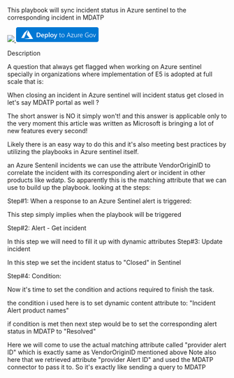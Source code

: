 
This playbook will sync incident status in Azure sentinel to the corresponding incident in MDATP

<a href="https://portal.azure.com/#create/Microsoft.Template/uri/https%3A%2F%2Fraw.githubusercontent.com%2FAzure%2FAzure-Sentinel%2Fmaster%2FPlaybooks%2FBlock-AADUser%2Fazuredeploy.json" target="_blank">
    <img src="https://aka.ms/deploytoazurebutton""/>
</a>
<a href="https://portal.azure.us/#create/Microsoft.Template/uri/https%3A%2F%2Fraw.githubusercontent.com%2FAzure%2FAzure-Sentinel%2Fmaster%2FPlaybooks%2FBlock-AADUser%2Fazuredeploy.json" target="_blank">
<img src="https://raw.githubusercontent.com/Azure/azure-quickstart-templates/master/1-CONTRIBUTION-GUIDE/images/deploytoazuregov.png"/>
</a>





Description

A question that always get flagged when working on Azure sentinel specially in organizations where implementation of E5 is adopted at full scale that is:

When closing an incident in Azure sentinel will incident status get closed in let's say MDATP portal as well ?

The short answer is NO it simply won't! and this answer is applicable only to the very moment this article was written as Microsoft is bringing a lot of new features every second!

Likely there is an easy way to do this and it's also meeting best practices by utilizing the playbooks in Azure sentinel itself.

an Azure Sentenil incidents we can use the attribute VendorOriginID  to correlate the incident with
its corresponding alert or incident in other products like wdatp.
So apparently this is the matching attribute that we can use to build up the playbook.
looking at the steps:

Step#1: When a response to an Azure Sentinel alert is triggered:

This step simply implies when the playbook will be triggered

Step#2: Alert - Get incident

In this step we will need to fill it up with dynamic attributes
Step#3: Update incident

In this step we set the incident status to "Closed" in Sentinel


Step#4: Condition:

Now it's time to set the condition and actions required to finish the task.

the condition i used here is to set dynamic content attribute to: "Incident Alert product names"

if condition is met then next step would be to set the corresponding alert status in MDATP to "Resolved"

Here we will come to use the actual matching attribute called "provider alert ID" which is exactly same as VendorOriginID mentioned above
Note also here that we retrieved attribute "provider Alert ID" and used the MDATP connector to pass it to. So it's exactly like sending a query to MDATP 

